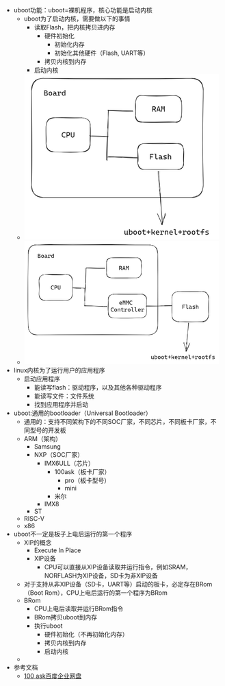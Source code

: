 - uboot功能：uboot=裸机程序，核心功能是启动内核
	- uboot为了启动内核，需要做以下的事情
		- 读取Flash，把内核拷贝进内存
			- 硬件初始化
				- 初始化内存
				- 初始化其他硬件（Flash, UART等）
			- 拷贝内核到内存
		- 启动内核
	- ![image.png](../assets/image_1696942255235_0.png)
	- ![image.png](../assets/image_1696942271466_0.png)
- linux内核为了运行用户的应用程序
	- 启动应用程序
		- 能读写flash：驱动程序，以及其他各种驱动程序
		- 能读写文件：文件系统
		- 找到应用程序并启动
- uboot:通用的bootloader（Universal Bootloader）
	- 通用的：支持不同架构下的不同SOC厂家，不同芯片，不同板卡厂家，不同型号的开发板
	- ARM（架构）
		- Samsung
		- NXP（SOC厂家）
			- IMX6ULL（芯片）
				- 100ask（板卡厂家）
					- pro（板卡型号）
					- mini
				- 米尔
			- IMX8
		- ST
	- RISC-V
	- x86
- uboot不一定是板子上电后运行的第一个程序
	- XIP的概念
		- Execute In Place
		- XIP设备
			- CPU可以直接从XIP设备读取并运行指令，例如SRAM，NORFLASH为XIP设备，SD卡为非XIP设备
	- 对于支持从非XIP设备（SD卡，UART等）启动的板卡，必定存在BRom（Boot Rom），CPU上电后运行的第一个程序为BRom
	- BRom
		- CPU上电后读取并运行BRom指令
		- BRom拷贝uboot到内存
		- 执行uboot
			- 硬件初始化（不再初始化内存）
			- 拷贝内核到内存
			- 启动内核
	-
- 参考文档
	- [100 ask百度企业网盘](https://eyun.baidu.com/enterprise/share/link?cid=8272059741155048395&uk=2520074993&sid=202001143120857057#sharelink/path=%2F)